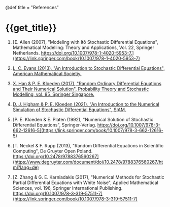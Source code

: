 @def title = "References"

# {{get_title}}

1. [E. Allen (2007), "Modeling with Itô Stochastic Differential Equations", Mathematical Modelling: Theory and Applications, Vol. 22, Springer Netherlands. https://doi.org/10.1007/978-1-4020-5953-7.](https://link.springer.com/book/10.1007/978-1-4020-5953-7)

1. [L. C. Evans (2013), "An Introduction to Stochastic Differential Equations", American Mathematical Societiy.](https://www.maa.org/press/maa-reviews/an-introduction-to-stochastic-differential-equations)

1. [X. Han & P. E. Kloeden (2017), "Random Ordinary Differential Equations and Their Numerical Solution", Probability Theory and Stochastic Modelling, vol. 85, Springer Singapore.](https://link.springer.com/book/10.1007/978-981-10-6265-0)

1. [D. J. Higham & P. E. Kloeden (2021), "An Introduction to the Numerical Simulation of Stochastic Differential Equations", SIAM.](https://www.maa.org/press/maa-reviews/an-introduction-to-the-numerical-simulation-of-stochastic-differential-equations)

1. [P. E. Kloeden & E. Platen (1992), "Numerical Solution of Stochastic Differential Equations", Springer-Verlag. https://doi.org/10.1007/978-3-662-12616-5](https://link.springer.com/book/10.1007/978-3-662-12616-5)

1. [T. Neckel & F. Rupp (2013), "Random Differential Equations in Scientific Computing", De Gruyter Open Poland. https://doi.org/10.2478/9788376560267](https://www.degruyter.com/document/doi/10.2478/9788376560267/html?lang=de)

1. [Z. Zhang & G. E. Karniadakis (2017), "Numerical Methods for Stochastic Partial Differential Equations with White Noise", Applied Mathematical Sciences, vol. 196, Springer International Publishing. https://doi.org/10.1007/978-3-319-57511-7](https://link.springer.com/book/10.1007/978-3-319-57511-7)
